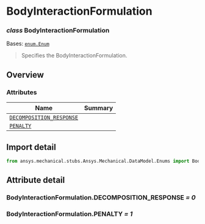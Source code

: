<a id="bodyinteractionformulation"></a>

# BodyInteractionFormulation

<a id="BodyInteractionFormulation"></a>

### *class* BodyInteractionFormulation

Bases: [`enum.Enum`](https://docs.python.org/3/library/enum.html#enum.Enum)

> Specifies the BodyInteractionFormulation.

> <!-- !! processed by numpydoc !! -->

<a id="overview"></a>

## Overview

### Attributes

| Name | Summary |
|----------------------------------------------------------------------------------|----|
| [`DECOMPOSITION_RESPONSE`](#BodyInteractionFormulation.DECOMPOSITION_RESPONSE)   |    |
| [`PENALTY`](#BodyInteractionFormulation.PENALTY)                                 |    |

<a id="import-detail"></a>

## Import detail

```python
from ansys.mechanical.stubs.Ansys.Mechanical.DataModel.Enums import BodyInteractionFormulation
```

<a id="attribute-detail"></a>

## Attribute detail

<a id="BodyInteractionFormulation.DECOMPOSITION_RESPONSE"></a>

### BodyInteractionFormulation.DECOMPOSITION_RESPONSE *= 0*

<a id="BodyInteractionFormulation.PENALTY"></a>

### BodyInteractionFormulation.PENALTY *= 1*
